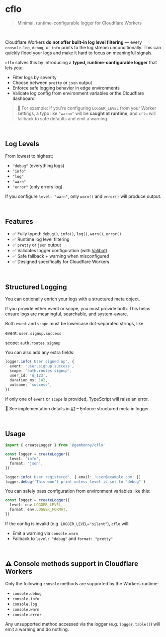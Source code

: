# cflo

> Minimal, runtime-configurable logger for Cloudflare Workers

<br />

Cloudflare Workers **do not offer built-in log level filtering** — every `console.log`, `debug`, or `info` prints to the log stream unconditionally. This can quickly flood your logs and make it hard to focus on meaningful signals.

`cflo` solves this by introducing a **typed, runtime-configurable logger** that lets you:

- Filter logs by severity
- Choose between `pretty` or `json` output
- Enforce safe logging behavior in edge environments
- Validate log config from environment variables or the Cloudflare dashboard

> 🧠 For example: if you're configuring `LOGGER_LEVEL` from your Worker settings, a typo like `"warnn"` will be **caught at runtime**, and `cflo` will fallback to safe defaults and emit a warning.

<br />

## Log Levels

From lowest to highest:

- `"debug"` (everything logs)
- `"info"`
- `"log"`
- `"warn"`
- `"error"` (only errors log)

If you configure `level: "warn"`, only `warn()` and `error()` will produce output.

<br />

## Features

- ✅ Fully typed: `debug()`, `info()`, `log()`, `warn()`, `error()`
- ✅ Runtime log level filtering
- ✅ `pretty` or `json` output
- ✅ Validates logger configuration (with [Valibot](https://valibot.dev))
- ✅ Safe fallback + warning when misconfigured
- ✅ Designed specifically for Cloudflare Workers

<br />

## Structured Logging
You can optionally enrich your logs with a structured meta object.

If you provide either event or scope, you must provide both. This helps ensure logs are meaningful, searchable, and system-aware.

Both `event` and `scope` must be lowercase dot-separated strings, like:

event: `user.signup.success`

scope: `auth.routes.signup`

You can also add any extra fields:

```ts
logger.info('User signed up', {
  event: 'user.signup.success',
  scope: 'auth.routes.signup',
  user_id: 'u_123',
  duration_ms: 142,
  outcome: 'success',
})
```

If only one of `event` or `scope` is provided, TypeScript will raise an error.

🔗 See implementation details in [#1](https://github.com/gambonny/cflo/pull/1) – Enforce structured meta in logger

<br />

## Usage

```ts
import { createLogger } from '@gambonny/cflo'

const logger = createLogger({
  level: 'info',
  format: 'json',
})

logger.info('User registered', { email: 'user@example.com' })
logger.debug('This won’t print unless level is set to "debug"')
```

You can safely pass configuration from environment variables like this:

```ts
const logger = createLogger({
  level: env.LOGGER_LEVEL,
  format: env.LOGGER_FORMAT,
})
```

If the config is invalid (e.g. `LOGGER_LEVEL="silent"`), `cflo` will:
- Emit a warning via `console.warn`
- Fallback to `level: "debug"` and `format: "pretty"`

<br />

## ⚠️ Console methods support in Cloudflare Workers

Only the following `console` methods are supported by the Workers runtime:

- `console.debug`
- `console.info`
- `console.log`
- `console.warn`
- `console.error`

Any unsupported method accessed via the logger (e.g. `logger.table()`) will emit a warning and do nothing.

